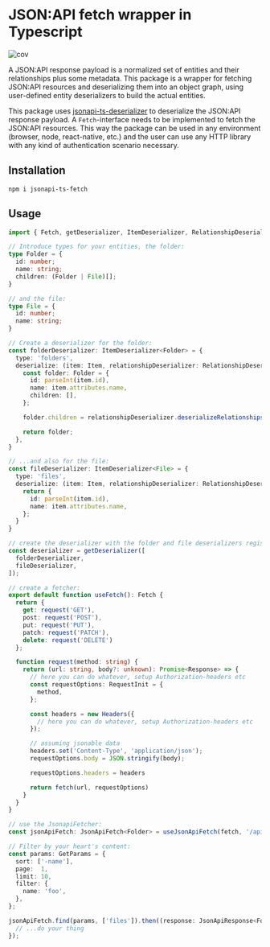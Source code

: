 # JSON:API fetch wrapper in Typescript

![cov](https://strobotti.github.io/jsonapi-ts-fetch/badges/coverage.svg)

A JSON:API response payload is a normalized set of entities and their relationships plus some metadata. This package
is a wrapper for fetching JSON:API resources and deserializing them into an object graph, using user-defined entity
deserializers to build the actual entities.

This package uses [jsonapi-ts-deserializer](https://github.com/strobotti/jsonapi-ts-deserializer) to deserialize the
JSON:API response payload. A `Fetch`-interface needs to be implemented to fetch the JSON:API resources. This way
the package can be used in any environment (browser, node, react-native, etc.) and the user can use any HTTP library
with any kind of authentication scenario necessary.

## Installation

```shell
npm i jsonapi-ts-fetch
```

## Usage

```typescript
import { Fetch, getDeserializer, ItemDeserializer, RelationshipDeserializer, GetParams } from 'jsonapi-ts-fetch';

// Introduce types for your entities, the folder:
type Folder = {
  id: number;
  name: string;
  children: (Folder | File)[];
}

// and the file:
type File = {
  id: number;
  name: string;
}

// Create a deserializer for the folder:
const folderDeserializer: ItemDeserializer<Folder> = {
  type: 'folders',
  deserialize: (item: Item, relationshipDeserializer: RelationshipDeserializer): Folder => {
    const folder: Folder = {
      id: parseInt(item.id),
      name: item.attributes.name,
      children: [],
    };

    folder.children = relationshipDeserializer.deserializeRelationships(relationshipDeserializer, item, 'children');

    return folder;
  },
}

// ...and also for the file:
const fileDeserializer: ItemDeserializer<File> = {
  type: 'files',
  deserialize: (item: Item, relationshipDeserializer: RelationshipDeserializer): File => {
    return {
      id: parseInt(item.id),
      name: item.attributes.name,
    };
  }
}

// create the deserializer with the folder and file deserializers registered:
const deserializer = getDeserializer([
  folderDeserializer,
  fileDeserializer,
]);

// create a fetcher:
export default function useFetch(): Fetch {
  return {
    get: request('GET'),
    post: request('POST'),
    put: request('PUT'),
    patch: request('PATCH'),
    delete: request('DELETE')
  };

  function request(method: string) {
    return (url: string, body?: unknown): Promise<Response> => {
      // here you can do whatever, setup Authorization-headers etc
      const requestOptions: RequestInit = {
        method,
      };

      const headers = new Headers({
        // here you can do whatever, setup Authorization-headers etc
      });

      // assuming jsonable data
      headers.set('Content-Type', 'application/json');
      requestOptions.body = JSON.stringify(body);

      requestOptions.headers = headers

      return fetch(url, requestOptions)
    }
  }
}

// use the JsonapiFetcher:
const jsonApiFetch: JsonApiFetch<Folder> = useJsonApiFetch(fetch, '/api/v1/folders', deserializer);

// Filter by your heart's content:
const params: GetParams = {
  sort: ['-name'],
  page:  1,
  limit: 10,
  filter: {
    name: 'foo',
  },
};

jsonApiFetch.find(params, ['files']).then((response: JsonApiResponse<Folder>) => {
  // ...do your thing
});
```
